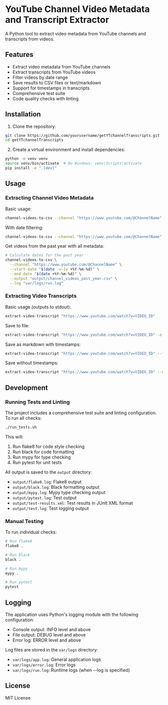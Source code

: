 # YouTube Channel Video Metadata and Transcript Extractor

A Python tool to extract video metadata from YouTube channels and transcripts from videos.

## Features

- Extract video metadata from YouTube channels
- Extract transcripts from YouTube videos
- Filter videos by date range
- Save results to CSV files or text/markdown
- Support for timestamps in transcripts
- Comprehensive test suite
- Code quality checks with linting

## Installation

1. Clone the repository:
```bash
git clone https://github.com/yourusername/getYTchannelTranscripts.git
cd getYTchannelTranscripts
```

2. Create a virtual environment and install dependencies:
```bash
python -m venv venv
source venv/bin/activate  # On Windows: venv\Scripts\activate
pip install -e ".[dev]"
```

## Usage

### Extracting Channel Video Metadata

Basic usage:
```bash
channel-videos-to-csv --channel "https://www.youtube.com/@ChannelName"
```

With date filtering:
```bash
channel-videos-to-csv --channel "https://www.youtube.com/@ChannelName" --start-date "2023-01-01" --end-date "2023-12-31"
```

Get videos from the past year with all metadata:
```bash
# Calculate dates for the past year
channel-videos-to-csv \
  --channel "https://www.youtube.com/@ChannelName" \
  --start-date "$(date -v-1y +%Y-%m-%d)" \
  --end-date "$(date +%Y-%m-%d)" \
  --output "output/channel_videos_past_year.csv" \
  --log "var/logs/run.log"
```

### Extracting Video Transcripts

Basic usage (outputs to stdout):
```bash
extract-video-transcript "https://www.youtube.com/watch?v=VIDEO_ID"
```

Save to file:
```bash
extract-video-transcript "https://www.youtube.com/watch?v=VIDEO_ID" -o output/transcript.txt
```

Save as markdown with timestamps:
```bash
extract-video-transcript "https://www.youtube.com/watch?v=VIDEO_ID" --format markdown -o output/transcript.md
```

Save without timestamps:
```bash
extract-video-transcript "https://www.youtube.com/watch?v=VIDEO_ID" --no-timestamps -o output/transcript.txt
```

## Development

### Running Tests and Linting

The project includes a comprehensive test suite and linting configuration. To run all checks:

```bash
./run_tests.sh
```

This will:
1. Run flake8 for code style checking
2. Run black for code formatting
3. Run mypy for type checking
4. Run pytest for unit tests

All output is saved to the `output` directory:
- `output/flake8.log`: Flake8 output
- `output/black.log`: Black formatting output
- `output/mypy.log`: Mypy type checking output
- `output/pytest.log`: Test output
- `output/test-results.xml`: Test results in JUnit XML format
- `output/test.log`: Test logging output

### Manual Testing

To run individual checks:

```bash
# Run flake8
flake8 .

# Run black
black .

# Run mypy
mypy .

# Run pytest
pytest
```

## Logging

The application uses Python's logging module with the following configuration:
- Console output: INFO level and above
- File output: DEBUG level and above
- Error log: ERROR level and above

Log files are stored in the `var/logs` directory:
- `var/logs/app.log`: General application logs
- `var/logs/error.log`: Error logs
- `var/logs/run.log`: Runtime logs (when --log is specified)

## License

MIT License
